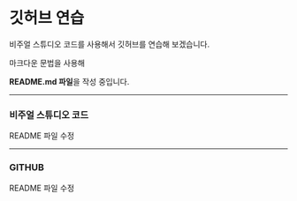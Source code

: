 # 깃허브 연습

비주얼 스튜디오 코드를 사용해서 깃허브를 연습해 보겠습니다.

마크다운 문법을 사용해

**README.md 파일**을 작성 중입니다.

---------------------------------------------

### 비주얼 스튜디오 코드

README 파일 수정

-----------------

### GITHUB

README 파일 수정
